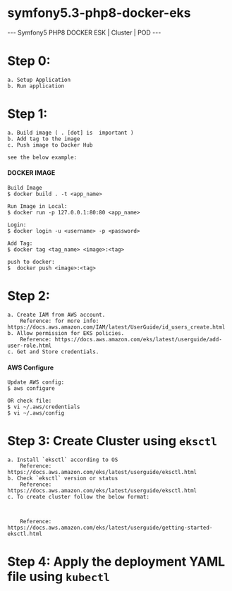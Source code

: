 # symfony5.3-php8-docker-eks
 --- Symfony5 PHP8 DOCKER ESK | Cluster | POD ---

# Step 0: 

    a. Setup Application 
    b. Run application 

# Step 1: 

    a. Build image ( . [dot] is  important )
    b. Add tag to the image
    c. Push image to Docker Hub
    
    see the below example:

#### DOCKER IMAGE
    Build Image
    $ docker build . -t <app_name>

    Run Image in Local:
    $ docker run -p 127.0.0.1:80:80 <app_name>

    Login:
    $ docker login -u <username> -p <password>
    
    Add Tag:
    $ docker tag <tag_name> <image>:<tag>

    push to docker:
    $  docker push <image>:<tag>

# Step 2: 
    a. Create IAM from AWS account.
        Reference: for more info: https://docs.aws.amazon.com/IAM/latest/UserGuide/id_users_create.html
    b. Allow permission for EKS policies.
        Reference: https://docs.aws.amazon.com/eks/latest/userguide/add-user-role.html
    c. Get and Store credentials.

#### AWS Configure
    Update AWS config:
    $ aws configure

    OR check file:
    $ vi ~/.aws/credentials
    $ vi ~/.aws/config


# Step 3:  Create Cluster  using `eksctl`
    a. Install `eksctl` according to OS
        Reference: https://docs.aws.amazon.com/eks/latest/userguide/eksctl.html
    b. Check `eksctl` version or status
        Reference: https://docs.aws.amazon.com/eks/latest/userguide/eksctl.html
    c. To create cluster follow the below format:
        


        Reference: https://docs.aws.amazon.com/eks/latest/userguide/getting-started-eksctl.html

# Step 4: Apply the deployment YAML file using `kubectl`




